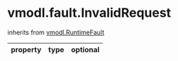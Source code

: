 vmodl.fault.InvalidRequest
==========================
inherits from [vmodl.RuntimeFault](docs/vmodl.RuntimeFault.md)

| property | type | optional |
|:---------|:-----|:---------|
